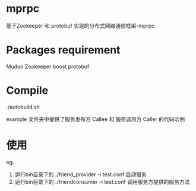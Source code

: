 # mprpc
基于Zookeeper 和 protobuf 实现的分布式网络通信框架-mprpc

# Packages requirement
Muduo Zookeeper boost protobuf

# Compile
./autobuild.sh

example 文件夹中提供了服务发布方 Callee 和 服务调用方 Caller 的代码示例

# 使用
eg. 
1. 运行bin目录下的 ./friend_provider -i test.conf 启动服务
2. 运行bin目录下的 ./friendconsumer -i test.conf 调用服务方提供的服务方法
